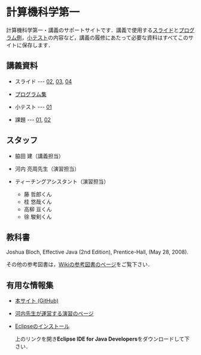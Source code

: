 # 計算機科学第一

計算機科学第一・講義のサポートサイトです．講義で使用する[スライド](cs1-2012/tree/master/slides)と[プログラム例](cs1-2012/tree/master/src)，[小テスト](cs1-2012/tree/master/tests)の内容など，講義の履修にあたって必要な資料はすべてこのサイトに保存します．

## 講義資料

- スライド --- [02](https://github.com/wakita/cs1-2012/blob/master/slides/2.pdf?raw=true), [03](https://github.com/wakita/cs1-2012/blob/master/slides/3.pdf?raw=true), [04](https://github.com/wakita/cs1-2012/blob/master/slides/4.pdf?raw=true)

- [プログラム集](https://github.com/wakita/cs1-2012/tree/master/src/jp/ac/titech/is/cs1)

- 小テスト --- [01](https://github.com/wakita/cs1-2012/wiki/KW-Test01)

- 課題 --- [01](https://github.com/wakita/cs1-2012/wiki/KW-Assignment01), [02](https://github.com/wakita/cs1-2012/wiki/KW-Assignment02)

## スタッフ

- 脇田 建（講義担当）

- 河内 亮周先生（演習担当）

- ティーチングアシスタント（演習担当）
    - 藤 哲郎くん
    - 桂 悠哉くん
    - 高柳 亘くん
    - 徐 駿剣くん

## 教科書

Joshua Bloch, Effective Java (2nd Edition), Prentice-Hall, (May 28, 2008).

その他の参考図書は，[Wikiの参考図書のページ](https://github.com/wakita/cs1-2012/wiki/Readings)をご覧下さい．

## 有用な情報集

- [本サイト (GitHub)](https://github.com/wakita/cs1-2012)

- [河内先生が運営する演習のページ](http://www.is.titech.ac.jp/~kawachi/class/2012/cs1/)

- [Eclipseのインストール](http://www.eclipse.org/downloads/)

    上のリンクを開き**Eclipse IDE for Java Developers**をダウンロードして下さい．
